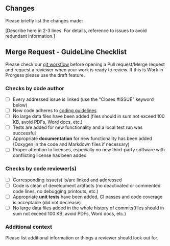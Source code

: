 ## Changes

Please briefly list the changes made:

[Describe here in 2-3 lines. For details, reference to issues to avoid redundant information.]

## Merge Request - GuideLine Checklist

Please check our [git workflow](https://github.com/DLR-SC/memilio/wiki/git-workflow) before opening a Pull request/Merge request and request a reviewer when your work is ready to review. If this is Work in Prorgess please use the draft feature.

### Checks by code author

* [ ] Every addressed issue is linked (use the "Closes #ISSUE" keyword below)
* [ ] New code adheres to [coding guidelines](https://github.com/DLR-SC/memilio/wiki/Coding-guidelines)
* [ ] No large data files have been added (files should in sum not exceed 100 KB, avoid PDFs, Word docs, etc.)
* [ ] Tests are added for new functionality and a local test run was successful
* [ ] Appropriate **documentation** for new functionality has been added (Doxygen in the code and Markdown files if necessary)
* [ ] Proper attention to licenses, especially no new third-party software with conflicting license has been added

### Checks by code reviewer(s)

* [ ] Corresponding issue(s) is/are linked and addressed
* [ ] Code is clean of development artifacts (no deactivated or commented code lines, no debugging printouts, etc.)
* [ ] Appropriate **unit tests** have been added, CI passes and code coverage is acceptable (did not decrease)
* [ ] No large data files added in the whole history of commits(files should in sum not exceed 100 KB, avoid PDFs, Word docs, etc.)

### Additional context

Please list additional information or things a reviewer should look out for.
